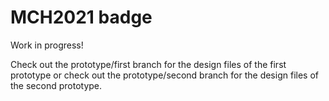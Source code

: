 # MCH2021 badge
Work in progress!

Check out the prototype/first branch for the design files of the first prototype or check out the prototype/second branch for the design files of the second prototype.

